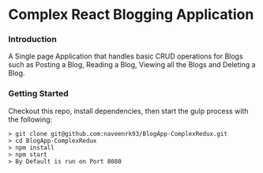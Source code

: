 # Complex React Blogging Application

### Introduction

A Single page Application that handles basic CRUD operations for Blogs such as Posting a Blog, Reading a Blog, Viewing all the Blogs and Deleting a Blog.

### Getting Started

Checkout this repo, install dependencies, then start the gulp process with the following:

```
> git clone git@github.com:naveenrk93/BlogApp-ComplexRedux.git
> cd BlogApp-ComplexRedux
> npm install
> npm start
> By Default is run on Port 8080
```
